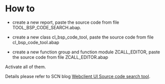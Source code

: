 # How to

* create a new report, paste the source code from file TOOL_BSP_CODE_SEARCH.abap. 

* create a new class cl_bsp_code_tool, paste the source code from file cl_bsp_code_tool.abap

* create a new function group and function module ZCALL_EDITOR, paste the source code from file
ZCALL_EDITOR.abap

Activate all of them.  

Details please refer to SCN blog [Webclient UI Source code search tool](https://blogs.sap.com/2014/05/26/webclient-ui-source-code-search-tool/).